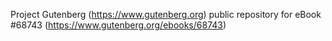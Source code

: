 Project Gutenberg (https://www.gutenberg.org) public repository for
eBook #68743 (https://www.gutenberg.org/ebooks/68743)
